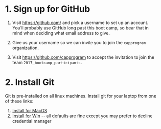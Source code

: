# 1. Sign up for GitHub

1. Visit https://github.com/ and pick a username to set up an account. You’ll probably use GitHub long past this boot camp, so bear that in mind when deciding what email address to give.

2. Give us your username so we can invite you to join the `capprogram` organization.

3. Visit https://github.com/capprogram to accept the invitation to join the team
`2017_bootcamp_participants`.

# 2. Install Git

Git is pre-installed on all linux machines. Install git for your laptop from one of these links:

1. [Install for MacOS](https://git-scm.com/download/mac)
2. [Install for Win](https://git-for-windows.github.io) -- all defaults are fine except you may prefer to decline credential manager

